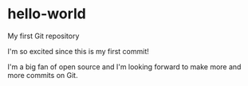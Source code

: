 # hello-world
My first Git repository

I'm so excited since this is my first commit!

I'm a big fan of open source and I'm looking forward to make more and more commits on Git. 
